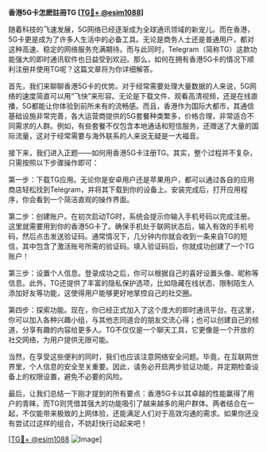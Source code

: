 **香港5G卡怎麽註冊TG [[TG💪+ @esim1088](https://t.me/s/esim1088)]**

随着科技的飞速发展，5G网络已经逐渐成为全球通讯领域的新宠儿。而在香港，5G卡更是成为了许多人生活中的必备工具。无论是商务人士还是普通用户，都对这种高速、稳定的网络服务充满期待。而与此同时，Telegram（简称TG）这款功能强大的即时通讯软件也日益受到欢迎。那么，如何在拥有香港5G卡的情况下顺利注册并使用TG呢？这篇文章将为你详细解答。

首先，我们来聊聊香港5G卡的优势。对于经常需要处理大量数据的人来说，5G网络的速度简直可以用“飞快”来形容。无论是下载文件、观看高清视频，还是在线直播，5G都能让你体验到前所未有的流畅感。而且，香港作为国际大都市，其通信基础设施非常完善，各大运营商提供的5G套餐种类繁多，价格合理，非常适合不同需求的人群。例如，有些套餐不仅包含本地通话和短信服务，还赠送了大量的国际流量，这对于经常需要与海外联系的人来说无疑是一大福音。

接下来，我们进入正题——如何用香港5G卡注册TG。其实，整个过程并不复杂，只需按照以下步骤操作即可：

第一步：下载TG应用。无论你是安卓用户还是苹果用户，都可以通过各自的应用商店轻松找到Telegram，并将其下载到你的设备上。安装完成后，打开应用程序，你会看到一个简洁直观的操作界面。

第二步：创建账户。在初次启动TG时，系统会提示你输入手机号码以完成注册。这里就需要用到你的香港5G卡了。确保手机处于联网状态后，输入有效的手机号码，然后点击发送验证码。通常情况下，几分钟内你就会收到一条来自TG的短信，其中包含了激活账号所需的验证码。填入验证码后，你就成功创建了一个TG账户！

第三步：设置个人信息。登录成功之后，你可以根据自己的喜好设置头像、昵称等信息。此外，TG还提供了丰富的隐私保护选项，比如隐藏在线状态、限制陌生人添加好友等功能，这使得用户能够更好地掌控自己的社交圈。

第四步：探索功能。现在，你已经正式加入了这个庞大的即时通讯平台。在这里，你可以加入各种兴趣小组，与其他志同道合的朋友交流心得；也可以创建自己的频道，分享有趣的内容给更多人。TG不仅仅是一个聊天工具，它更像是一个开放的社交网络，为用户提供无限可能。

当然，在享受这些便利的同时，我们也应该注意网络安全问题。毕竟，在互联网世界里，个人信息的安全至关重要。因此，请务必开启两步验证功能，并定期检查设备上的权限设置，避免不必要的风险。

最后，让我们总结一下刚才提到的所有要点：香港5G卡以其卓越的性能赢得了用户的青睐，而TG则凭借其强大的功能吸引了越来越多的用户群体。两者结合在一起，不仅能带来极致的上网体验，还能满足人们对于高效沟通的需求。如果你还没有尝试过这样的组合，不妨赶快行动起来吧！

[[TG💪+ @esim1088](https://t.me/s/esim1088) ![Image](https://i.postimg.cc/4NQfJmqS/Snipaste-2025-05-13-00-14-12.png)]